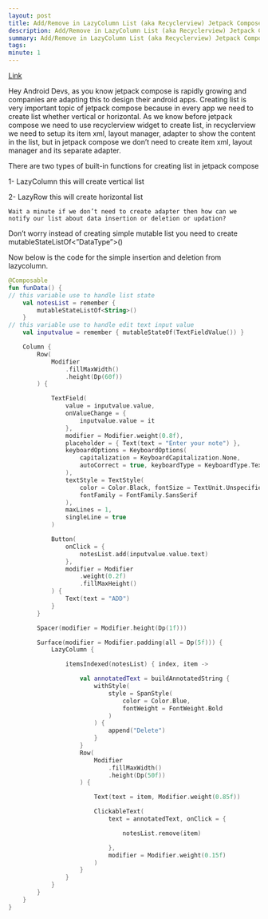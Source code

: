 ```yaml
---
layout: post
title: Add/Remove in LazyColumn List (aka Recyclerview) Jetpack Compose
description: Add/Remove in LazyColumn List (aka Recyclerview) Jetpack Compose
summary: Add/Remove in LazyColumn List (aka Recyclerview) Jetpack Compose
tags: 
minute: 1
---
```

[Link](https://medium.com/geekculture/add-remove-in-lazycolumn-list-aka-recyclerview-jetpack-compose-7c4a2464fc9f)

Hey Android Devs, as you know jetpack compose is rapidly growing and companies are adapting this to design their android apps. Creating list is very important topic of jetpack compose because in every app we need to create list whether vertical or horizontal. As we know before jetpack compose we need to use recyclerview widget to create list, in recyclerview we need to setup its item xml, layout manager, adapter to show the content in the list, but in jetpack compose we don’t need to create item xml, layout manager and its separate adapter.

There are two types of built-in functions for creating list in jetpack compose

1- LazyColumn this will create vertical list

2- LazyRow this will create horizontal list

    Wait a minute if we don’t need to create adapter then how can we notify our list about data insertion or deletion or updation?

Don’t worry instead of creating simple mutable list you need to create mutableStateListOf<”DataType”>()

Now below is the code for the simple insertion and deletion from lazycolumn.

```kotlin
@Composable
fun funData() {
// this variable use to handle list state
    val notesList = remember {
        mutableStateListOf<String>()
    }
// this variable use to handle edit text input value
    val inputvalue = remember { mutableStateOf(TextFieldValue()) }

    Column {
        Row(
            Modifier
                .fillMaxWidth()
                .height(Dp(60f))
        ) {

            TextField(
                value = inputvalue.value,
                onValueChange = {
                    inputvalue.value = it
                },
                modifier = Modifier.weight(0.8f),
                placeholder = { Text(text = "Enter your note") },
                keyboardOptions = KeyboardOptions(
                    capitalization = KeyboardCapitalization.None,
                    autoCorrect = true, keyboardType = KeyboardType.Text, imeAction = ImeAction.Done
                ),
                textStyle = TextStyle(
                    color = Color.Black, fontSize = TextUnit.Unspecified,
                    fontFamily = FontFamily.SansSerif
                ),
                maxLines = 1,
                singleLine = true
            )

            Button(
                onClick = {
                    notesList.add(inputvalue.value.text)
                },
                modifier = Modifier
                    .weight(0.2f)
                    .fillMaxHeight()
            ) {
                Text(text = "ADD")
            }
        }

        Spacer(modifier = Modifier.height(Dp(1f)))

        Surface(modifier = Modifier.padding(all = Dp(5f))) {
            LazyColumn {

                itemsIndexed(notesList) { index, item ->

                    val annotatedText = buildAnnotatedString {
                        withStyle(
                            style = SpanStyle(
                                color = Color.Blue,
                                fontWeight = FontWeight.Bold
                            )
                        ) {
                            append("Delete")
                        }
                    }
                    Row(
                        Modifier
                            .fillMaxWidth()
                            .height(Dp(50f))
                    ) {

                        Text(text = item, Modifier.weight(0.85f))

                        ClickableText(
                            text = annotatedText, onClick = {

                                notesList.remove(item)

                            },
                            modifier = Modifier.weight(0.15f)
                        )
                    }
                }
            }
        }
    }
}
```